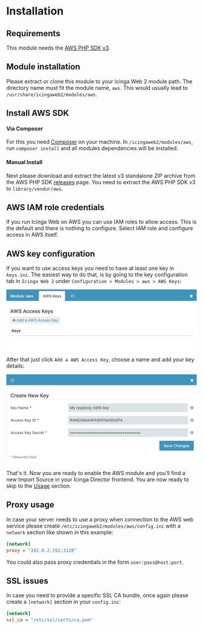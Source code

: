 <a name="Installation-and-Configuration"></a>Installation
============

Requirements
------------

This module needs the [AWS PHP SDK v3](https://docs.aws.amazon.com/sdk-for-php/v3/developer-guide/welcome.html).

Module installation
-------------------

Please extract or clone this module to your Icinga Web 2 module path. The
directory name must fit the module name, `aws`. This would usually lead to
`/usr/share/icingaweb2/modules/aws`.

Install AWS SDK
----------------

#### Via Composer

For this you need [Composer](https://getcomposer.org/) on your machine. 
In `/icingaweb2/modules/aws`, run `composer install` and all modules dependencies will be installed. 

#### Manual Install

Next please download and extract the latest v3 standalone ZIP archive from
the AWS PHP SDK [releases](https://github.com/aws/aws-sdk-php/releases) page.
You need to extract the AWS PHP SDK v3 to `library/vendor/aws`.

AWS IAM role credentials
------------------------

If you run Icinga Web on AWS you can use IAM roles to allow access. This is the
default and there is nothing to configure. Select IAM role and configure access
in AWS itself. 


AWS key configuration
---------------------

If you want to use access keys you need to have at least one key in `keys.ini`.
The easiest way to do that, is by going to the key configuration tab in `Icinga Web 2` under `Configuration > Modules > aws > AWS Keys`:

![AWS key config](img/10_aws_key_config.png)

After that just click `Add a AWS Access Key`, choose a name and add your key details:

![AWS add key](img/11_aws_add_key.png)

That's it. Now you are ready to enable the AWS module and you'll find a new
Import Source in your Icinga Director frontend. You are now ready to skip to
the [Usage](02-Usage.md) section.

Proxy usage
-----------

In case your server needs to use a proxy when connection to the AWS web service
please create `/etc/icingaweb2/modules/aws/config.ini` with a `network` section
like shown in this example:

```ini
[network]
proxy = "192.0.2.192:3128"
```

You could also pass proxy credentials in the form `user:pass@host:port`.

SSL issues
----------

In case you need to provide a specific SSL CA bundle, once again please create
a `[network]` section in your `config.ini`:

```ini
[network]
ssl_ca = "/etc/ssl/certs/ca.pem"
```
